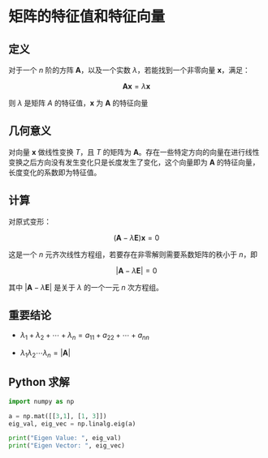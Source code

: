 # 矩阵的特征值和特征向量

## 定义

对于一个 $n$ 阶的方阵 $\boldsymbol{A}$，以及一个实数 $\lambda$，若能找到一个非零向量 $\boldsymbol{x}$，满足：

$$
\boldsymbol{A}\boldsymbol{x}=\lambda\boldsymbol{x}
$$

则 $\lambda$ 是矩阵 $A$ 的特征值，$\boldsymbol{x}$ 为 $\boldsymbol{A}$ 的特征向量

## 几何意义

对向量 $\boldsymbol{x}$ 做线性变换 $T$，且 $T$ 的矩阵为 $\boldsymbol{A}$。存在一些特定方向的向量在进行线性变换之后方向没有发生变化只是长度发生了变化，这个向量即为 $\boldsymbol{A}$ 的特征向量，长度变化的系数即为特征值。

## 计算

对原式变形：

$$
(\boldsymbol{A}-\lambda\boldsymbol{E})\boldsymbol{x}=0
$$

这是一个 $n$ 元齐次线性方程组，若要存在非零解则需要系数矩阵的秩小于 $n$，即

$$
|\boldsymbol{A}-\lambda\boldsymbol{E}|=0
$$

其中 $|\boldsymbol{A}-\lambda\boldsymbol{E}|$ 是关于 $\lambda$ 的一个一元 $n$ 次方程组。

## 重要结论

* $\lambda_1+\lambda_2+\cdots+\lambda_n=a_{11}+a_{22}+\cdots+a_{nn}$

* $\lambda_1\lambda_2\cdots\lambda_n=|\boldsymbol{A}|$

## Python 求解

```python
import numpy as np

a = np.mat([[3,1], [1, 3]])
eig_val, eig_vec = np.linalg.eig(a)

print("Eigen Value: ", eig_val)
print("Eigen Vector: ", eig_vec)
```
